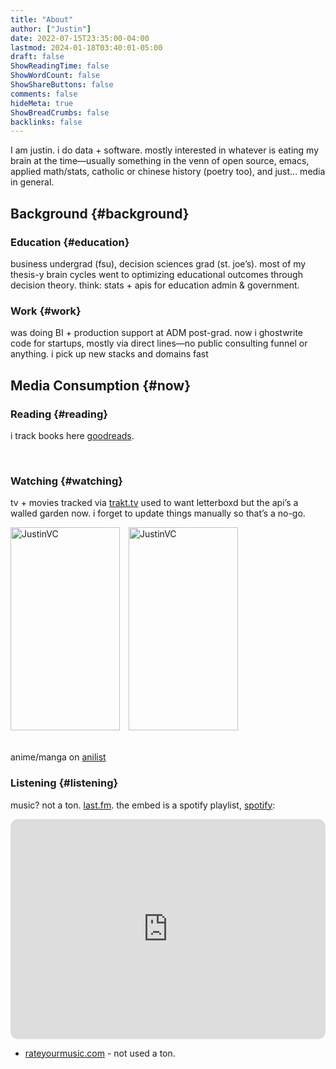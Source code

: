 ```yaml
---
title: "About"
author: ["Justin"]
date: 2022-07-15T23:35:00-04:00
lastmod: 2024-01-18T03:40:01-05:00
draft: false
ShowReadingTime: false
ShowWordCount: false
ShowShareButtons: false
comments: false
hideMeta: true
ShowBreadCrumbs: false
backlinks: false
---
```


I am justin. i do data + software. mostly interested in whatever is eating my brain at the time—usually something in the venn of open source, emacs, applied math/stats, catholic or chinese history (poetry too), and just... media in general.

<section class="outline-1nil">

## Background {#background}


<div class="outline-2nil">

### Education {#education}

business undergrad (fsu), decision sciences grad (st. joe’s). most of my thesis-y brain cycles went to optimizing educational outcomes through decision theory. think: stats + apis for education admin & government.

### Work {#work}

was doing BI + production support at ADM post-grad. now i ghostwrite code for startups, mostly via direct lines—no public consulting funnel or anything. i pick up new stacks and domains fast

<div class="outline-2nil">

</div>

</div>

</section>

<section class="outline-1nil">

## Media Consumption {#now}

<div class="outline-2nil">

### Reading {#reading}

i track books here [goodreads](https://www.goodreads.com/brickfrog).

<div class="now-content-box">
<script src="https://www.goodreads.com/review/grid_widget/46714580.Justin's%20bookshelf:%20currently-reading?cover_size=medium&hide_link=true&hide_title=true&num_books=25&order=d&shelf=currently-reading&sort=date_read&widget_id=1674169459" type="text/javascript"></script>
</div><br>

</div>

<div class="outline-2nil">

### Watching {#watching}

tv + movies tracked via [trakt.tv](https://trakt.tv/users/justinvc) used to want letterboxd but the api’s a walled garden now. i forget to update things manually so that’s a no-go.

<div class="movie_container">
  <img width="175" height="325" alt="JustinVC" src="https://widgets.trakt.tv/users/8eddcd2112f27c92ab4c9835efb9c787/watched/poster@2x.jpg?type=episode" />
  <img width="175" height="325" alt="JustinVC" src="https://widgets.trakt.tv/users/8eddcd2112f27c92ab4c9835efb9c787/watched/poster@2x.jpg?type=movie" />
</div><br>

anime/manga on [anilist](https://anilist.co/user/brickfrog/)

<script src="/js/anilist-card.js"></script>
<div id="anilist-card-container"></div>
</div>

<div class="outline-2nil">

### Listening {#listening}

music? not a ton. [last.fm](https://www.last.fm/user/justinvc). the embed is a spotify playlist,  [spotify](https://open.spotify.com/user/1cvou29st17ac3qu1hzhnq7fw?si=9f1a873775c44bb6):

<iframe style="border-radius:12px" src="https://open.spotify.com/embed/playlist/7B59KOR8L74iH5La7ZrntW?utm_source=generator&theme=0" width="100%" height="352" frameBorder="0" allowfullscreen="" allow="autoplay; clipboard-write; encrypted-media; fullscreen; picture-in-picture" loading="lazy"></iframe>

- [rateyourmusic.com](https://rateyourmusic.com/~justinvc) - not used a ton.

</div>
</section>

<style>

img {
          display: inline-block;
          margin-right: 10px;
          align-items: center;
}

#google-doc-container .table {
    display: none;
}
</style>